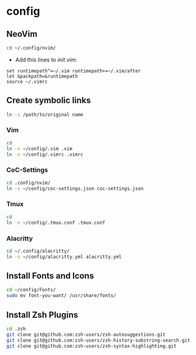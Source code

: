 # config

## NeoVim
```sh
cd ~/.config/nvim/
```

- Add this lines to *init.vim*:
```vim
set runtimepath^=~/.vim runtimepath+=~/.vim/after
let &packpath=&runtimepath
source ~/.vimrc
```

## Create symbolic links
```sh
ln -s /path/to/original name
```

### Vim
```sh
cd
ln -s ~/config/.vim .vim
ln -s ~/config/.vimrc .vimrc
```

### CoC-Settings
```sh
cd .config/nvim/
ln -s ~/config/coc-settings.json coc-settings.json
```

### Tmux
```sh
cd
ln -s ~/config/.tmux.conf .tmux.conf
```

### Alacritty
```sh
cd ~/.config/alacritty/
ln -s ~/config/alacritty.yml alacritty.yml
```

## Install Fonts and Icons
```sh
cd ~/config/Fonts/
sudo mv font-you-want/ /usr/share/fonts/
```

## Install Zsh Plugins
```bash
cd .zsh
git clone git@github.com:zsh-users/zsh-autosuggestions.git
git clone git@github.com:zsh-users/zsh-history-substring-search.git
git clone git@github.com:zsh-users/zsh-syntax-highlighting.git
```
